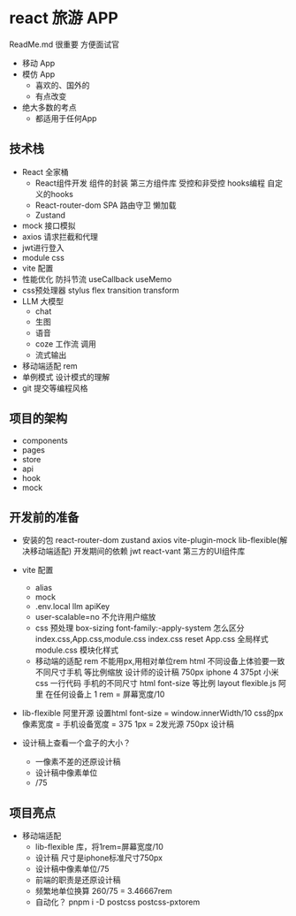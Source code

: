 # react 旅游 APP
ReadMe.md 很重要 方便面试官
- 移动 App
- 模仿 App
    - 喜欢的、国外的
    - 有点改变
- 绝大多数的考点
    - 都适用于任何App

##  技术栈
- React 全家桶
    - React组件开发
        组件的封装
        第三方组件库
        受控和非受控
        hooks编程 自定义的hooks
    - React-router-dom
        SPA
        路由守卫
        懒加载
    - Zustand
- mock 接口模拟
- axios 请求拦截和代理
- jwt进行登入
- module css
- vite 配置
- 性能优化
    防抖节流
    useCallback useMemo
- css预处理器 stylus
    flex transition transform
- LLM 大模型
    - chat
    - 生图
    - 语音
    - coze 工作流 调用
    - 流式输出
- 移动端适配
    rem
- 单例模式 设计模式的理解
- git 提交等编程风格

## 项目的架构
- components
- pages
- store
- api
- hook
- mock

## 开发前的准备
- 安装的包
    react-router-dom
    zustand
    axios
    vite-plugin-mock
    lib-flexible(解决移动端适配)
    开发期间的依赖
        jwt
        react-vant 第三方的UI组件库
- vite 配置
    - alias
    - mock
    - .env.local
    llm apiKey
    - user-scalable=no 不允许用户缩放
    - css 预处理
        box-sizing font-family:-apply-system
        怎么区分 index.css,App.css,module.css
        index.css  reset
        App.css 全局样式
        module.css 模块化样式
    - 移动端的适配 rem
        不能用px,用相对单位rem html
        不同设备上体验要一致
        不同尺寸手机 等比例缩放
        设计师的设计稿 750px iphone 4 375pt
        小米
        css 一行代码 手机的不同尺寸 html font-size 等比例
        layout
        flexible.js 阿里 在任何设备上
        1 rem = 屏幕宽度/10

- lib-flexible 
    阿里开源
    设置html font-size = window.innerWidth/10
    css的px 像素宽度 = 手机设备宽度 = 375
    1px = 2发光源
    750px 设计稿

- 设计稿上查看一个盒子的大小？
    - 一像素不差的还原设计稿
    - 设计稿中像素单位
    - /75

## 项目亮点
- 移动端适配
    - lib-flexible 库，将1rem=屏幕宽度/10
    - 设计稿 尺寸是iphone标准尺寸750px
    - 设计稿中像素单位/75
    - 前端的职责是还原设计稿
    - 频繁地单位换算 260/75 = 3.46667rem
    - 自动化？ pnpm i -D postcss postcss-pxtorem